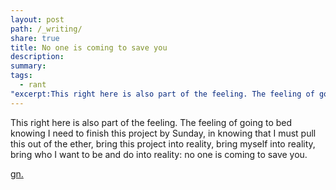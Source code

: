 ```yaml
---
layout: post
path: /_writing/
share: true
title: No one is coming to save you
description: 
summary: 
tags:
  - rant
"excerpt:This right here is also part of the feeling. The feeling of going to bed knowing I need to finish this project by Sunday, in knowing that I must pull this out of the ether, bring this project into reality, bring myself into reality, bring who I want to be and do into reality": no one is coming to save you.
---
```


This right here is also part of the feeling. The feeling of going to bed knowing I need to finish this project by Sunday, in knowing that I must pull this out of the ether, bring this project into reality, bring myself into reality, bring who I want to be and do into reality: no one is coming to save you. 

[gn.](https://open.spotify.com/track/1Q4iH1FFNBigEIuMRlCs4H?si=aa50b1789b7244b9)
